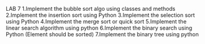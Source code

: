 LAB 7
1.Implement the bubble sort algo using classes and methods
2.Implement the insertion sort using Python
3.Implement the selection sort using Python
4.Implement the merge sort or quick sort
5.Implement the linear search algorithm using python
6.Implement the binary search using Python (Element should be sorted)
7.Implement the binary tree using python
